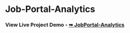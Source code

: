 # Job-Portal-Analytics
### View Live Project Demo - <a href="https://jobportal-analysis.netlify.app/"><strong>➥ JobPortal-Analytics</strong></a>
